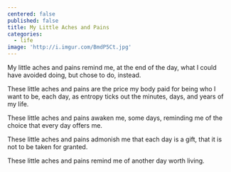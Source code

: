 ```yaml
---
centered: false
published: false
title: My Little Aches and Pains
categories:
  - life
image: 'http://i.imgur.com/BmdP5Ct.jpg'
---
```

My little aches and pains 
remind me,
at the end of the day,
what I could have avoided doing,
but chose to do, instead.

These little aches and pains
are the price my body paid
for being who I want to be,
each day,
as entropy ticks out 
the minutes, days, and years
of my life.

These little aches and pains
awaken me, some days,
reminding me of the choice
that every day offers me.

These little aches and pains 
admonish me
that each day is a gift,
that it is not 
to be taken for granted.

These little aches and pains 
remind me
of another day
worth living.
